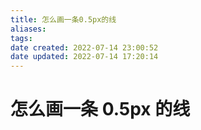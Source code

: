 ```yaml
---
title: 怎么画一条0.5px的线
aliases: 
tags: 
date created: 2022-07-14 23:00:52
date updated: 2022-07-14 17:20:14
---
```


# 怎么画一条 0.5px 的线
